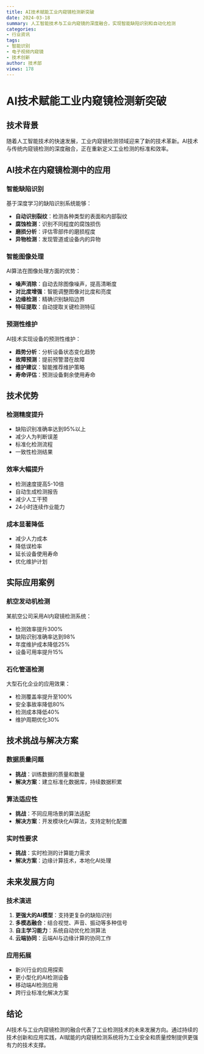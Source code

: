 ```yaml
---
title: AI技术赋能工业内窥镜检测新突破
date: 2024-03-18
summary: 人工智能技术与工业内窥镜的深度融合，实现智能缺陷识别和自动化检测
categories:
- 行业资讯
tags:
- 智能识别
- 电子视频内窥镜
- 技术创新
author: 技术部
views: 178
---
```


# AI技术赋能工业内窥镜检测新突破

## 技术背景

随着人工智能技术的快速发展，工业内窥镜检测领域迎来了新的技术革新。AI技术与传统内窥镜检测的深度融合，正在重新定义工业检测的标准和效率。

## AI技术在内窥镜检测中的应用

### 智能缺陷识别
基于深度学习的缺陷识别系统能够：
- **自动识别裂纹**：检测各种类型的表面和内部裂纹
- **腐蚀检测**：识别不同程度的腐蚀损伤
- **磨损分析**：评估零部件的磨损程度
- **异物检测**：发现管道或设备内的异物

### 智能图像处理
AI算法在图像处理方面的优势：
- **噪声消除**：自动去除图像噪声，提高清晰度
- **对比度增强**：智能调整图像对比度和亮度
- **边缘检测**：精确识别缺陷边界
- **特征提取**：自动提取关键检测特征

### 预测性维护
AI技术实现设备的预测性维护：
- **趋势分析**：分析设备状态变化趋势
- **故障预测**：提前预警潜在故障
- **维护建议**：智能推荐维护策略
- **寿命评估**：预测设备剩余使用寿命

## 技术优势

### 检测精度提升
- 缺陷识别准确率达到95%以上
- 减少人为判断误差
- 标准化检测流程
- 一致性检测结果

### 效率大幅提升
- 检测速度提高5-10倍
- 自动生成检测报告
- 减少人工干预
- 24小时连续作业能力

### 成本显著降低
- 减少人力成本
- 降低误检率
- 延长设备使用寿命
- 优化维护计划

## 实际应用案例

### 航空发动机检测
某航空公司采用AI内窥镜检测系统：
- 检测效率提升300%
- 缺陷识别准确率达到98%
- 年度维护成本降低25%
- 设备可用率提升15%

### 石化管道检测
大型石化企业的应用效果：
- 检测覆盖率提升至100%
- 安全事故率降低80%
- 检测成本降低40%
- 维护周期优化30%

## 技术挑战与解决方案

### 数据质量问题
- **挑战**：训练数据的质量和数量
- **解决方案**：建立标准化数据库，持续数据积累

### 算法适应性
- **挑战**：不同应用场景的算法适配
- **解决方案**：开发模块化AI算法，支持定制化配置

### 实时性要求
- **挑战**：实时检测的计算能力需求
- **解决方案**：边缘计算技术，本地化AI处理

## 未来发展方向

### 技术演进
1. **更强大的AI模型**：支持更复杂的缺陷识别
2. **多模态融合**：结合视觉、声音、振动等多种信号
3. **自主学习能力**：系统自动优化检测算法
4. **云端协同**：云端AI与边缘计算的协同工作

### 应用拓展
- 新兴行业的应用探索
- 更小型化的AI检测设备
- 移动端AI检测应用
- 跨行业标准化解决方案

## 结论

AI技术与工业内窥镜检测的融合代表了工业检测技术的未来发展方向。通过持续的技术创新和应用实践，AI赋能的内窥镜检测系统将为工业安全和质量控制提供更强有力的技术支撑。